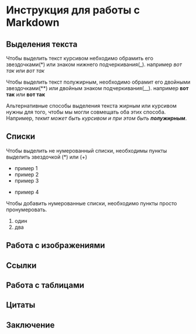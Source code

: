 # Инструкция для работы с Markdown

## Выделения текста

Чтобы выделить текст курсивом небходимо обрамить его звездочками(*) или знаком нижнего подчеркивания(_). например *вот так* или _вот так_

Чтобы выделить текст полужирным, необходимо обрамит его двойными звездочками(**) или двойным знаком подчеркивания(__). например **вот так** или __вот так__

Альтернативные способы выделения текста жирным или курсивом нужны для того, чтобы мы могли совмещать оба этих способа. Например, _текмт может быть курсивом и при этом быть **полужирным**_.

## Списки
Чтобы выделить не нумерованный списки, необходимы пункты выделить звездочкой (*) или (+)
* пример 1
* пример 2
* пример 3
+ пример 4

Чтобы добавить нумерованные списки, необходимо пункты просто пронумеровать.
1. один
2. два

## Работа с изображениями

## Ссылки

## Работа с таблицами

## Цитаты

## Заключение